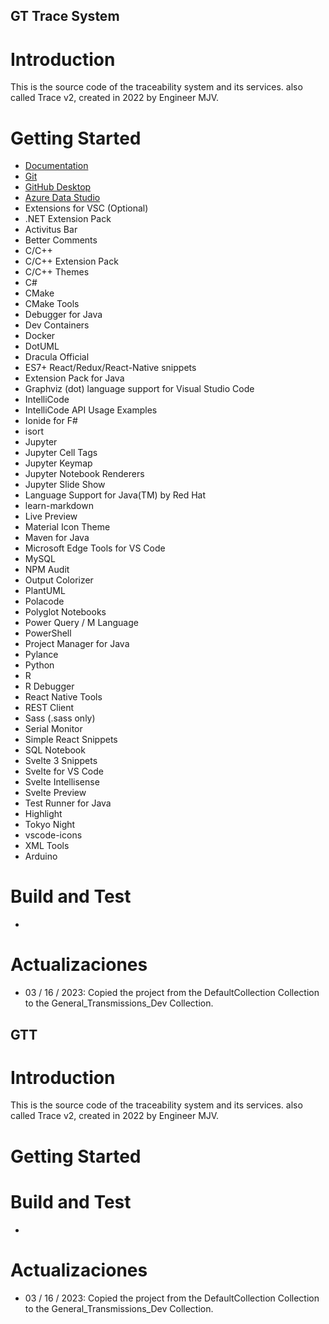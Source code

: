 ## GT Trace System
# Introduction 
This is the source code of the traceability system and its services.
also called Trace v2, created in 2022 by Engineer MJV.
# Getting Started
- [Documentation](https://francereducteurs.sharepoint.com/:f:/s/SIGroupe/Eu4qX7N7639GissQQmdW6KkB76s_mjo_HMwiTWoUhUJb0w?e=b9NthL) 
- [Git](https://git-scm.com/download/win)
- [GitHub Desktop](https://desktop.github.com/)
- [Azure Data Studio](https://learn.microsoft.com/en-us/sql/azure-data-studio/download-azure-data-studio?view=sql-server-ver16&tabs=redhat-install%2Credhat-uninstall)
- Extensions for VSC (Optional)
- .NET Extension Pack
- Activitus Bar
- Better Comments
- C/C++
- C/C++ Extension Pack
- C/C++ Themes
- C#
- CMake
- CMake Tools
- Debugger for Java
- Dev Containers
- Docker
- DotUML
- Dracula Official
- ES7+ React/Redux/React-Native snippets
- Extension Pack for Java
- Graphviz (dot) language support for Visual Studio Code
- IntelliCode
- IntelliCode API Usage Examples
- Ionide for F#
- isort
- Jupyter
- Jupyter Cell Tags
- Jupyter Keymap
- Jupyter Notebook Renderers
- Jupyter Slide Show
- Language Support for Java(TM) by Red Hat
- learn-markdown
- Live Preview
- Material Icon Theme
- Maven for Java
- Microsoft Edge Tools for VS Code
- MySQL
- NPM Audit
- Output Colorizer
- PlantUML
- Polacode
- Polyglot Notebooks
- Power Query / M Language
- PowerShell
- Project Manager for Java
- Pylance
- Python
- R
- R Debugger
- React Native Tools
- REST Client
- Sass (.sass only)
- Serial Monitor
- Simple React Snippets
- SQL Notebook
- Svelte 3 Snippets
- Svelte for VS Code
- Svelte Intellisense
- Svelte Preview
- Test Runner for Java
- Highlight
- Tokyo Night
- vscode-icons
- XML Tools
- Arduino

# Build and Test

- 
# Actualizaciones

- 03 / 16 / 2023: Copied the project from the DefaultCollection Collection to the General_Transmissions_Dev Collection.


## GTT
# Introduction 

This is the source code of the traceability system and its services.
also called Trace v2, created in 2022 by Engineer MJV.
# Getting Started



# Build and Test

- 
# Actualizaciones

- 03 / 16 / 2023: Copied the project from the DefaultCollection Collection to the General_Transmissions_Dev Collection.